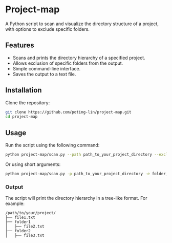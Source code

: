 # Project-map
A Python script to scan and visualize the directory structure of a project, with options to exclude specific folders.


## Features
- Scans and prints the directory hierarchy of a specified project.
- Allows exclusion of specific folders from the output.
- Simple command-line interface.
- Saves the output to a text file.

## Installation
Clone the repository:
```sh
git clone https://github.com/poting-lin/project-map.git
cd project-map
```

## Usage
Run the script using the following command:

```sh
python project-map/scan.py --path path_to_your_project_directory --exclude folder_to_exclude1 folder_to_exclude2 --output output_file.txt
```

Or using short arguments:
```sh
python project-map/scan.py -p path_to_your_project_directory -e folder_to_exclude1 folder_to_exclude2 -o output_file.txt
```

### Output
The script will print the directory hierarchy in a tree-like format. For example:

```
/path/to/your/project/
├── file1.txt
├── folder1
│   ├── file2.txt
├── folder2
│   ├── file3.txt
```